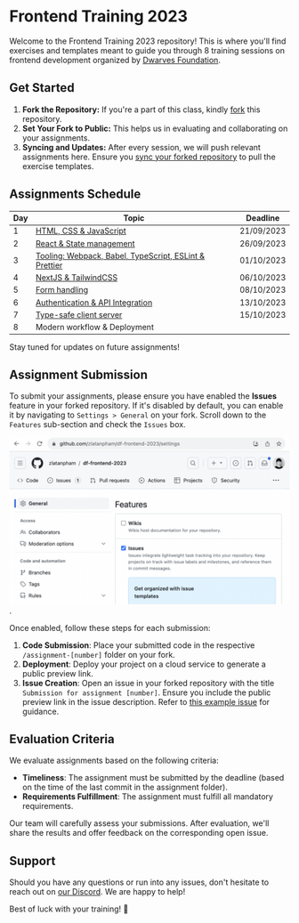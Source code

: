 # Frontend Training 2023

Welcome to the Frontend Training 2023 repository! This is where you'll find exercises and templates meant to guide you through 8 training sessions on frontend development organized by [Dwarves Foundation](https://d.foundation/).

## Get Started

1. **Fork the Repository:** If you're a part of this class, kindly [fork](https://docs.github.com/en/get-started/quickstart/fork-a-repo#forking-a-repository) this repository.
2. **Set Your Fork to Public:** This helps us in evaluating and collaborating on your assignments.
3. **Syncing and Updates:** After every session, we will push relevant assignments here. Ensure you [sync your forked repository](https://docs.github.com/en/pull-requests/collaborating-with-pull-requests/working-with-forks/syncing-a-fork) to pull the exercise templates.

## Assignments Schedule

| Day | Topic                                                                     | Deadline   |
| --- | ------------------------------------------------------------------------- | ---------- |
| 1   | [HTML, CSS & JavaScript](./assignment-1/)                                 | 21/09/2023 |
| 2   | [React & State management](./assignment-2/)                               | 26/09/2023 |
| 3   | [Tooling: Webpack, Babel, TypeScript, ESLint & Prettier](./assignment-3/) | 01/10/2023 |
| 4   | [NextJS & TailwindCSS](./assignment-4/)                                   | 06/10/2023 |
| 5   | [Form handling](./assignment-5/)                                          | 08/10/2023 |
| 6   | [Authentication & API Integration](./assignment-6/)                       | 13/10/2023 |
| 7   | [Type-safe client server](./assignment-7/)                                | 15/10/2023 |
| 8   | Modern workflow & Deployment                                              |            |

Stay tuned for updates on future assignments!

## Assignment Submission

To submit your assignments, please ensure you have enabled the **Issues** feature in your forked repository. If it's disabled by default, you can enable it by navigating to `Settings > General` on your fork. Scroll down to the `Features` sub-section and check the `Issues` box.

![how to enable issue feature on fork](./assets/enable-issue-feature.png).

Once enabled, follow these steps for each submission:

1. **Code Submission**: Place your submitted code in the respective `/assignment-[number]` folder on your fork.
2. **Deployment**: Deploy your project on a cloud service to generate a public preview link.
3. **Issue Creation**: Open an issue in your forked repository with the title `Submission for assignment [number]`. Ensure you include the public preview link in the issue description. Refer to [this example issue](https://github.com/zlatanpham/df-frontend-2023/issues/1) for guidance.

## Evaluation Criteria

We evaluate assignments based on the following criteria:

- **Timeliness**: The assignment must be submitted by the deadline (based on the time of the last commit in the assignment folder).
- **Requirements Fulfillment**: The assignment must fulfill all mandatory requirements.

Our team will carefully assess your submissions. After evaluation, we'll share the results and offer feedback on the corresponding open issue.

## Support

Should you have any questions or run into any issues, don't hesitate to reach out on [our Discord](https://discord.com/invite/Y2vvH9rQE4). We are happy to help!

Best of luck with your training! 🌟

